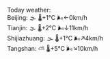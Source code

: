 Today weather:  
Beijing: 🌫  🌡️+1°C 🌬️←0km/h  
Tianjin: 🌫  🌡️+2°C 🌬️↓11km/h  
Shijiazhuang: 🌫  🌡️+1°C 🌬️↗4km/h  
Tangshan: ⛅️  🌡️+5°C 🌬️↘10km/h  
